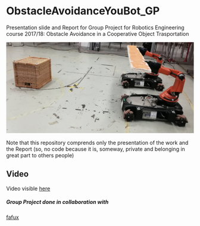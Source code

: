 # ObstacleAvoidanceYouBot_GP
Presentation slide and Report for Group Project for Robotics Engineering course 2017/18: Obstacle Avoidance in a Cooperative Object Trasportation


<p>
    <img src="foto1.jpg" alt="youbut photo" width="850"/>
</p>

Note that this repository comprends only the presentation of the work  and the Report (so, no code because it is, someway, private and belonging in great part to others people)

## Video
Video visible [here](https://streamable.com/dyxd8)

##### Group Project done in collaboration with
[fafux](https://github.com/fafux)
